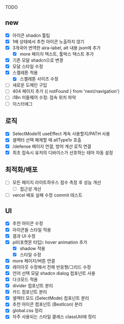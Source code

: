 TODO

## new

- [x] 아이콘 shadcn 툴팁
- [x] 1배 상태에서 추천 아이콘 노출하지 않기
- [x] 3개국어 번역한 aira-label, alt 내용 json에 추가
  - [x] more 페이지 텍스트, 툴박스 텍스트 추가
- [x] 기존 모달 shadcn으로 변경
- [x] 모달 스타일 수정
- [x] 스켈레톤 적용
  - [x] 스켈레톤 사이즈 수정
- [ ] 새로운 도메인 구입
- [ ] 404 페이지 추가 ({ notFound } from 'next/navigation')
- [ ] i18n 미들웨어 수정: 접속 위치 파악
- [ ] 이스터에그

## 로직

- [x] SelectMode의 useEffect 계속 사용할지/PATH 사용
- [x] 셀렉터 선택 해제할 때 allType1x 호출
- [x] /defense 페이지 연결, 방어 계산 로직 연결
- [x] 최초 접속시 유저의 디바이스가 선호하는 테마 자동 설정

## 최적화/배포

- [ ] 모든 페이지 라이트하우스 점수 측정 후 성능 개선
  - [ ] 접근성 개선
- [ ] vercel 배포 실패 수정
      commit 테스트

## UI

- [x] 추천 아이콘 수정
- [x] 아이콘들 스타일 적용
- [x] 결과 UI 수정
- [x] pill(포켓몬 타입): hover animation 추가
  - [x] shadow 적용
  - [x] 스타일 수정
- [x] more 페이지/버튼 연결
- [x] 레이아웃 수정해서 전체 반응형/그리드 수정
- [x] 언어 선택 모달 shadcn dialog 컴포넌트 사용
- [x] 다크모드 적용
- [x] divider 컴포넌트 분리
- [x] 카드 컴포넌트 분리
- [x] 셀렉터 모드 (SelectMode) 컴포넌트 분리
- [x] 추천 아이콘 컴포넌트 (BestIcon) 분리
- [x] global.css 정리
- [x] 자주 사용되는 스타일 클래스 classUtil에 정리
